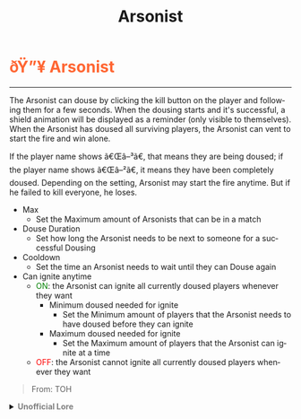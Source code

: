 ﻿---
lang: en-US
title: Arsonist
prev: /options/Settings/Neutrals.html
next: CursedSoul
---

# <font color="#ff6633">ðŸ”¥ <b>Arsonist</b></font> <Badge text="Killing" type="tip" vertical="middle"/>
---

The Arsonist can douse by clicking the kill button on the player and following them for a few seconds. When the dousing starts and it's successful, a shield animation will be displayed as a reminder (only visible to themselves). When the Arsonist has doused all surviving players, the Arsonist can vent to start the fire and win alone.

If the player name shows ã€Œâ–³ã€, that means they are being doused;
if the player name shows ã€Œâ–²ã€, it means they have been completely doused.
Depending on the setting, Arsonist may start the fire anytime. But if he failed to kill everyone, he loses.
* Max
  * Set the Maximum amount of Arsonists that can be in a match
* Douse Duration
  * Set how long the Arsonist needs to be next to someone for a successful Dousing
* Cooldown
  * Set the time an Arsonist needs to wait until they can Douse again
* Can ignite anytime
  * <font color=green>ON</font>: the Arsonist can ignite all currently doused players whenever they want
      * Minimum doused needed for ignite
        * Set the Minimum amount of players that the Arsonist needs to have doused before they can ignite
      * Maximum doused needed for ignite
        * Set the Maximum amount of players that the Arsonist can ignite at a time
  * <font color=red>OFF</font>: the Arsonist cannot ignite all currently doused players whenever they want

> From: TOH

<details>
<summary><b><font color=gray>Unofficial Lore</font></b></summary>

Placeholder: This role is a ROLE OH EM GOSH
> Submitted by: Member
</details>
